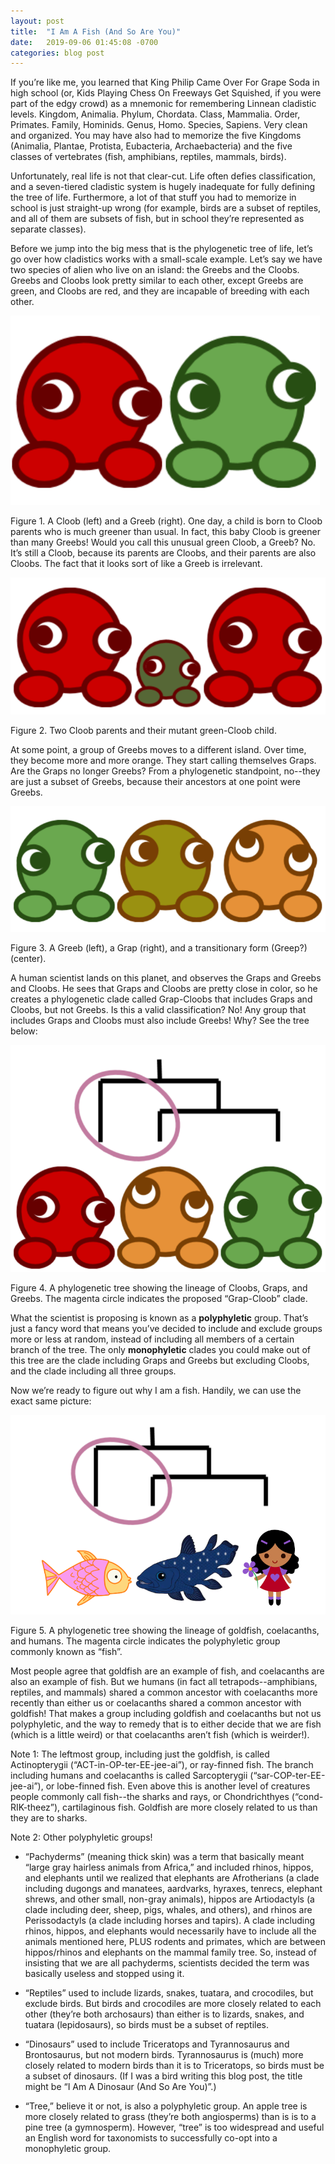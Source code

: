 ```yaml
---
layout: post
title:  "I Am A Fish (And So Are You)"
date:   2019-09-06 01:45:08 -0700
categories: blog post
---
```

If you’re like me, you learned that King Philip Came Over For Grape Soda in high school (or, Kids Playing Chess On Freeways Get Squished, if you were part of the edgy crowd) as a mnemonic for remembering Linnean cladistic levels.  Kingdom, Animalia.  Phylum, Chordata.  Class, Mammalia.  Order, Primates.  Family, Hominids.  Genus, Homo.  Species, Sapiens.  Very clean and organized.  You may have also had to memorize the five Kingdoms (Animalia, Plantae, Protista, Eubacteria, Archaebacteria) and the five classes of vertebrates (fish, amphibians, reptiles, mammals, birds).

Unfortunately, real life is not that clear-cut.  Life often defies classification, and a seven-tiered cladistic system is hugely inadequate for fully defining the tree of life.  Furthermore, a lot of that stuff you had to memorize in school is just straight-up wrong (for example, birds are a subset of reptiles, and all of them are subsets of fish, but in school they’re represented as separate classes).

Before we jump into the big mess that is the phylogenetic tree of life, let’s go over how cladistics works with a small-scale example.  Let’s say we have two species of alien who live on an island: the Greebs and the Cloobs.  Greebs and Cloobs look pretty similar to each other, except Greebs are green, and Cloobs are red, and they are incapable of breeding with each other.

![fig-1](/assets/i-am-a-fish-1.1.png)

Figure 1. A Cloob (left) and a Greeb (right).
One day, a child is born to Cloob parents who is much greener than usual.  In fact, this baby Cloob is greener than many Greebs!  Would you call this unusual green Cloob, a Greeb?  No.  It’s still a Cloob, because its parents are Cloobs, and their parents are also Cloobs.  The fact that it looks sort of like a Greeb is irrelevant.

![fig-2](/assets/i-am-a-fish-1.2.png)

Figure 2. Two Cloob parents and their mutant green-Cloob child.

At some point, a group of Greebs moves to a different island.  Over time, they become more and more orange.  They start calling themselves Graps.  Are the Graps no longer Greebs?  From a phylogenetic standpoint, no--they are just a subset of Greebs, because their ancestors at one point were Greebs.

![fig-3](/assets/i-am-a-fish-1.3.png)

Figure 3. A Greeb (left), a Grap (right), and a transitionary form (Greep?) (center).

A human scientist lands on this planet, and observes the Graps and Greebs and Cloobs.  He sees that Graps and Cloobs are pretty close in color, so he creates a phylogenetic clade called Grap-Cloobs that includes Graps and Cloobs, but not Greebs.  Is this a valid classification?  No!  Any group that includes Graps and Cloobs must also include Greebs!  Why? See the tree below:

![fig-4](/assets/i-am-a-fish-1.4.png)

Figure 4. A phylogenetic tree showing the lineage of Cloobs, Graps, and Greebs.  The magenta circle indicates the proposed “Grap-Cloob” clade.

What the scientist is proposing is known as a **polyphyletic** group.  That’s just a fancy word that means you’ve decided to include and exclude groups more or less at random, instead of including all members of a certain branch of the tree.  The only **monophyletic** clades you could make out of this tree are the clade including Graps and Greebs but excluding Cloobs, and the clade including all three groups.

Now we’re ready to figure out why I am a fish.  Handily, we can use the exact same picture:

![fig-5](/assets/i-am-a-fish-1.5.png)

Figure 5. A phylogenetic tree showing the lineage of goldfish, coelacanths, and humans.  The magenta circle indicates the polyphyletic group commonly known as “fish”.

Most people agree that goldfish are an example of fish, and coelacanths are also an example of fish.  But we humans (in fact all tetrapods--amphibians, reptiles, and mammals) shared a common ancestor with coelacanths more recently than either us or coelacanths shared a common ancestor with goldfish!  That makes a group including goldfish and coelacanths but not us polyphyletic, and the way to remedy that is to either decide that we are fish (which is a little weird) or that coelacanths aren’t fish (which is weirder!).

Note 1: The leftmost group, including just the goldfish, is called Actinopterygii (“ACT-in-OP-ter-EE-jee-ai”), or ray-finned fish.  The branch including humans and coelacanths is called Sarcopterygii (“sar-COP-ter-EE-jee-ai”), or lobe-finned fish.  Even above this is another level of creatures people commonly call fish--the sharks and rays, or Chondrichthyes (“cond-RIK-theez”), cartilaginous fish.  Goldfish are more closely related to us than they are to sharks.

Note 2: Other polyphyletic groups!
- “Pachyderms” (meaning thick skin) was a term that basically meant “large gray hairless animals from Africa,” and included rhinos, hippos, and elephants until we realized that elephants are Afrotherians (a clade including dugongs and manatees, aardvarks, hyraxes, tenrecs, elephant shrews, and other small, non-gray animals), hippos are Artiodactyls (a clade including deer, sheep, pigs, whales, and others), and rhinos are Perissodactyls (a clade including horses and tapirs).  A clade including rhinos, hippos, and elephants would necessarily have to include all the animals mentioned here, PLUS rodents and primates, which are between hippos/rhinos and elephants on the mammal family tree.  So, instead of insisting that we are all pachyderms, scientists decided the term was basically useless and stopped using it.

- “Reptiles” used to include lizards, snakes, tuatara, and crocodiles, but exclude birds.  But birds and crocodiles are more closely related to each other (they’re both archosaurs) than either is to lizards, snakes, and tuatara (lepidosaurs), so birds must be a subset of reptiles.

- “Dinosaurs” used to include Triceratops and Tyrannosaurus and Brontosaurus, but not modern birds.  Tyrannosaurus is (much) more closely related to modern birds than it is to Triceratops, so birds must be a subset of dinosaurs.  (If I was a bird writing this blog post, the title might be “I Am A Dinosaur (And So Are You)”.)

- “Tree,” believe it or not, is also a polyphyletic group.  An apple tree is more closely related to grass (they’re both angiosperms) than is is to a pine tree (a gymnosperm).  However, “tree” is too widespread and useful an English word for taxonomists to successfully co-opt into a monophyletic group.
